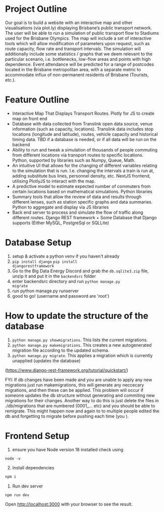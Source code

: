 # Project Outline
Our goal is to build a website with an interactive map and other visualisations (via plot.ly) displaying Brisbane’s public transport network. The user will be able to run a simulation of public transport flow to Stadiums used for the Brisbane Olympics. The map will include a set of interactive tools which will allow modification of parameters upon request, such as route capacity, flow rate and transport intervals. The simulation will additionally include some statistics / graphs that we deem relevant to the particular scenario, i.e. bottlenecks, low-flow areas and points with high dependence. Event attendance will be predicted for a range of postcodes located in the Brisbane metropolitan area, with a separate metric to accommodate influx of non-permanent residents of Brisbane (Tourists, etc.).

# Feature Outline
- Interactive Map That Displays Transport Routes. Plotly for JS to create map on front end
- Database with data collected from Translink open data source, venue information (such as capacity, locations). Translink data includes stop locations (longitude and latitude), routes, vehicle capacity and historical timing data. TBD if a database is needed, or if all data will be run on the backend
- Ability to run and tweak a simulation of thousands of people commuting from different locations via transport routes to specific locations. Python, supported by libraries such as Numpy, Queue, Math.
- An intuitive UI that allows for the changing of different variables relating to the simulation that is run. I.e. changing the intervals a train is run at, adding substitute bus lines, personnel density, etc. NextJS frontend, utilising PlotlyJS to interact with the map. 
- A predictive model to estimate expected number of commuters from certain locations based on mathematical simulations. Python libraries
- Summary tools that allow the review of data and results through different lenses, such as station specific graphs and data summaries. Python to aggregate and display via JS libraries 
- Back end server to process and simulate the flow of traffic along different routes. Django REST framework + Some Database that Django supports (Either MySQL, PostgreSql or SQLLite)


# Database Setup
1. setup & activate a python venv if you haven't already
2. <code>pip install django</code>
   <code>pip install djangorestframework</code>
3. Go to the Big Data Energy Discord and grab the `db.sqlite3.zip` file, unzip it and put it in the `backendsrc` folder
4. enter backendsrc directory and run <code>python manage.py migrate</code>
5. run python manage.py runserver
6. good to go! (username and password are 'root')

# How to update the structure of the database
1. <code>python manage.py showmigrations</code>. This lists the current migrations.
2. <code>python manage.py makemigrations</code>. This creates a new autogenerated migration file according to the updated schema.
3. <code>python manage.py migrate</code>. This applies a migration which is currently unapplied (updates the database)

(https://www.django-rest-framework.org/tutorial/quickstart/)

FYI: If db changes have been made and you are unable to apply any new migrations just run makemigrations, this will generate any neccecary migrations, and then these can be applied. This problem will occur if someone updates the db structure without generating and commiting new migrations for their changes. Another way to do this is just delete the files in ./db/migrations that are numbered (0001_... etc) and you should be able to remigrate. This might happen now and again to to multiple people edited the db and forgetting to migrate before pushing each time (you ).

# Frontend Setup 
1. ensure you have Node version 18 installed check using
```shell
node -v
```

2. Install dependencies
```bash
npm i
```

1. Run dev server
```bash
npm run dev
```

Open [http://localhost:3000](http://localhost:3000) with your browser to see the result.

